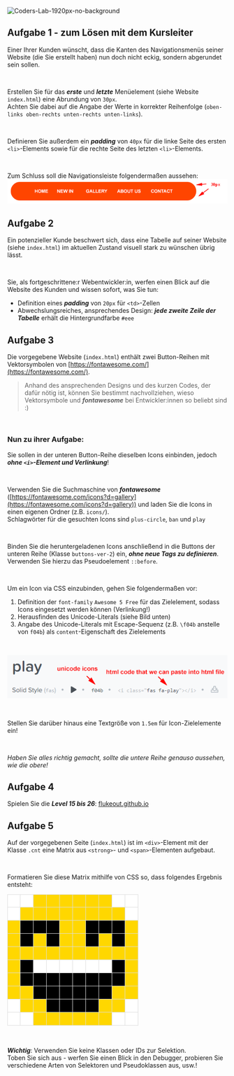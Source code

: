 ![Coders-Lab-1920px-no-background](https://user-images.githubusercontent.com/30623667/104709394-2cabee80-571f-11eb-9518-ea6a794e558e.png)


## Aufgabe 1 - zum Lösen mit dem Kursleiter

Einer Ihrer Kunden wünscht, dass die Kanten des Navigationsmenüs seiner Website (die Sie erstellt haben) nun doch nicht
eckig, sondern abgerundet sein sollen.

<br>

Erstellen Sie für das ***erste*** und ***letzte*** Menüelement (siehe Website `index.html`) eine Abrundung von `30px`.
<br>
Achten Sie dabei auf die Angabe der Werte in korrekter Reihenfolge (`oben-links oben-rechts unten-rechts unten-links`).

<br>

Definieren Sie außerdem ein ***padding*** von `40px` für die linke Seite des ersten `<li>`-Elements sowie für die rechte
Seite des letzten `<li>`-Elements.

<br>

Zum Schluss soll die Navigationsleiste folgendermaßen aussehen:
![](images/menu.png)


## Aufgabe 2 

Ein potenzieller Kunde beschwert sich, dass eine Tabelle auf seiner Website (siehe `index.html`) im aktuellen Zustand 
visuell stark zu wünschen übrig lässt.

<br>

Sie, als fortgeschrittene:r Webentwickler:in, werfen einen Blick auf die Website des Kunden und wissen sofort, was Sie
tun:

- Definition eines ***padding*** von `20px` für `<td>`-Zellen
- Abwechslungsreiches, ansprechendes Design: ***jede zweite Zeile der Tabelle*** erhält die Hintergrundfarbe `#eee`



## Aufgabe 3

Die vorgegebene Website (`index.html`) enthält zwei Button-Reihen mit Vektorsymbolen von 
[https://fontawesome.com/](https://fontawesome.com/).
<br>

> Anhand des ansprechenden Designs und des kurzen Codes, der dafür nötig ist, können Sie bestimmt nachvollziehen, wieso
> Vektorsymbole und ***fontawesome*** bei Entwickler:innen so beliebt sind :)

<br>

### Nun zu ihrer Aufgabe:

Sie sollen in der unteren Button-Reihe dieselben Icons einbinden, jedoch ***ohne `<i>`-Element und Verlinkung***!

<br>

Verwenden Sie die Suchmaschine von ***fontawesome*** 
([https://fontawesome.com/icons?d=gallery](https://fontawesome.com/icons?d=gallery)) und laden Sie die Icons in einen
eigenen Ordner (z.B. `icons/`). <br>
Schlagwörter für die gesuchten Icons sind `plus-circle`, `ban` und `play`

<br>

Binden Sie die heruntergeladenen Icons anschließend in die Buttons der unteren Reihe (Klasse `buttons-ver-2`) ein,
***ohne neue Tags zu definieren***. <br>
Verwenden Sie hierzu das Pseudoelement `::before`.

<br>

Um ein Icon via CSS einzubinden, gehen Sie folgendermaßen vor:
1. Definition der `font-family` `Awesome 5 Free` für das Zielelement, sodass Icons eingesetzt werden können (Verlinkung!)
2. Herausfinden des Unicode-Literals (siehe Bild unten)
3. Angabe des Unicode-Literals mit Escape-Sequenz (z.B. `\f04b` anstelle von `f04b`) als `content`-Eigenschaft des
Zielelements

<br>

![](images/fontawesome-unicode.png)

<br>

Stellen Sie darüber hinaus eine Textgröße von `1.5em` für Icon-Zielelemente ein!

<br>

*Haben Sie alles richtig gemacht, sollte die untere Reihe genauso aussehen, wie die obere!*


## Aufgabe 4

Spielen Sie die ***Level 15 bis 26***: [flukeout.github.io](http://flukeout.github.io/)


## Aufgabe 5

Auf der vorgegebenen Seite (`index.html`) ist im `<div>`-Element mit der Klasse `.cnt` eine Matrix aus `<strong>`- und 
`<span>`-Elementen aufgebaut.

<br>

Formatieren Sie diese Matrix mithilfe von CSS so, dass folgendes Ergebnis entsteht:

![](images/face.png)

<br>

***Wichtig***: Verwenden Sie keine Klassen oder IDs zur Selektion. <br>
Toben Sie sich aus - werfen Sie einen Blick in den Debugger, probieren Sie verschiedene Arten von Selektoren und
Pseudoklassen aus, usw.!
